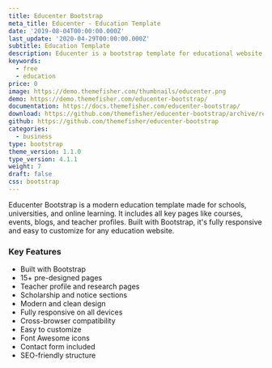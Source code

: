 ```yaml
---
title: Educenter Bootstrap
meta_title: Educenter - Education Template
date: '2019-08-04T00:00:00.000Z'
last_update: '2020-04-29T00:00:00.000Z'
subtitle: Education Template
description: Educenter is a bootstrap template for educational website.
keywords:
  - free
  - education
price: 0
image: https://demo.themefisher.com/thumbnails/educenter.png
demo: https://demo.themefisher.com/educenter-bootstrap/
documentation: https://docs.themefisher.com/educenter-bootstrap/
download: https://github.com/themefisher/educenter-bootstrap/archive/refs/heads/main.zip
github: https://github.com/themefisher/educenter-bootstrap
categories:
  - business
type: bootstrap
theme_version: 1.1.0
type_version: 4.1.1
weight: 7
draft: false
css: bootstrap
---
```

Educenter Bootstrap is a modern education template made for schools, universities, and online learning. It includes all key pages like courses, events, blogs, and teacher profiles. Built with Bootstrap, it's fully responsive and easy to customize for any education website.

### Key Features

* Built with Bootstrap
* 15+ pre-designed pages
* Teacher profile and research pages
* Scholarship and notice sections
* Modern and clean design
* Fully responsive on all devices
* Cross-browser compatibility
* Easy to customize
* Font Awesome icons
* Contact form included
* SEO-friendly structure
